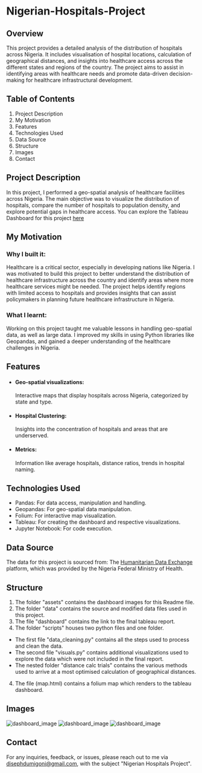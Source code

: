 # Nigerian-Hospitals-Project

## Overview
This project provides a detailed analysis of the distribution of hospitals across Nigeria. It includes visualisation of hospital locations, calculation of geographical distances, and insights into healthcare access across the different states and regions of the country. The project aims to assist in identifying areas with healthcare needs and promote data-driven decision-making for healthcare infrastructural development.

## Table of Contents
1. Project Description
2. My Motivation
3. Features
4. Technologies Used
5. Data Source
6. Structure
7. Images
8. Contact

## Project Description
In this project, I performed a geo-spatial analysis of healthcare facilities across Nigeria. The main objective was to visualize the distribution of hospitals, compare the number of hospitals to population density, and explore potential gaps in healthcare access.
You can explore the Tableau Dashboard for this project [here](https://https://public.tableau.com/app/profile/diseph.igoni/viz/Geo-spatialAnalysisNigerianHospitals_/DashboardHome?publish=yes)

## My Motivation
### Why I built it:
Healthcare is a critical sector, especially in developing nations like Nigeria. I was motivated to build this project to better understand the distribution of healthcare infrastructure across the country and identify areas where more healthcare services might be needed. The project helps identify regions with limited access to hospitals and provides insights that can assist policymakers in planning future healthcare infrastructure in Nigeria.

### What I learnt:
Working on this project taught me valuable lessons in handling geo-spatial data, as well as large data. 
I improved my skills in using Python libraries like Geopandas, and gained a deeper understanding of the healthcare challenges in Nigeria.

## Features
* #### Geo-spatial visualizations:
    Interactive maps that display hospitals across Nigeria, categorized by state and type.
* #### Hospital Clustering: 
    Insights into the concentration of hospitals and areas that are underserved.
* #### Metrics:
    Information like average hospitals, distance ratios, trends in hospital naming.

## Technologies Used
* Pandas: For data access, manipulation and handling.
* Geopandas: For geo-spatial data manipulation.
* Folium: For interactive map visualization.
* Tableau: For creating the dashboard and respective visualizations.
* Jupyter Notebook: For code execution.

## Data Source
The data for this project is sourced from:
The [Humanitarian Data Exchange](https://https://data.humdata.org/dataset/nigeria-hospitals-and-clinics-with-registration-status-and-location) platform, which was provided by the Nigeria Federal Ministry of Health.

## Structure
1. The folder "assets" contains the dashboard images for this Readme file.
2. The folder "data" contains the source and modified data files used in this project.
2. The file "dashboard" contains the link to the final tableau report.
3. The folder "scripts" houses two python files and one folder. 
* The first file "data_cleaning.py" contains all the steps used to process and clean the data.
* The second file "visuals.py" contains additional visualizations used to explore the data which were not included in the final report. 
* The nested folder "distance calc trials" contains the various methods used to arrive at a most optimised calculation of geographical distances.
4. The file (map.html) contains a folium map which renders to the tableau dashboard.

## Images
![dashboard_image](image-1.png)
![dashboard_image](image-2.png)
![dashboard_image](image-3.png)

## Contact
For any inquiries, feedback, or issues, please reach out to me via disephdumigoni@gmail.com, with the subject "Nigerian Hospitals Project".
